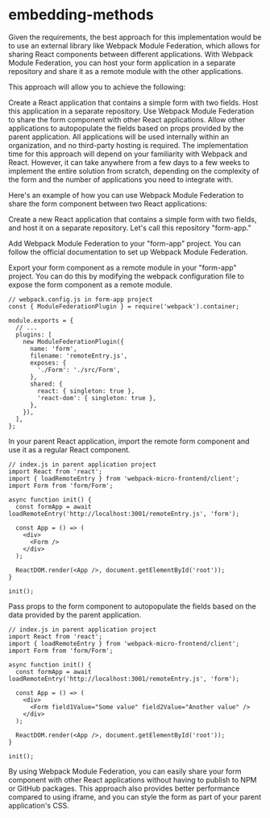 # embedding-methods

Given the requirements, the best approach for this implementation would be to use an external library like Webpack Module Federation, which allows for sharing React components between different applications. With Webpack Module Federation, you can host your form application in a separate repository and share it as a remote module with the other applications.

This approach will allow you to achieve the following:

Create a React application that contains a simple form with two fields.
Host this application in a separate repository.
Use Webpack Module Federation to share the form component with other React applications.
Allow other applications to autopopulate the fields based on props provided by the parent application.
All applications will be used internally within an organization, and no third-party hosting is required.
The implementation time for this approach will depend on your familiarity with Webpack and React. However, it can take anywhere from a few days to a few weeks to implement the entire solution from scratch, depending on the complexity of the form and the number of applications you need to integrate with.

Here's an example of how you can use Webpack Module Federation to share the form component between two React applications:

Create a new React application that contains a simple form with two fields, and host it on a separate repository. Let's call this repository "form-app."

Add Webpack Module Federation to your "form-app" project. You can follow the official documentation to set up Webpack Module Federation.

Export your form component as a remote module in your "form-app" project. You can do this by modifying the webpack configuration file to expose the form component as a remote module.

```
// webpack.config.js in form-app project
const { ModuleFederationPlugin } = require('webpack').container;

module.exports = {
  // ...
  plugins: [
    new ModuleFederationPlugin({
      name: 'form',
      filename: 'remoteEntry.js',
      exposes: {
        './Form': './src/Form',
      },
      shared: {
        react: { singleton: true },
        'react-dom': { singleton: true },
      },
    }),
  ],
};

```

In your parent React application, import the remote form component and use it as a regular React component.

```
// index.js in parent application project
import React from 'react';
import { loadRemoteEntry } from 'webpack-micro-frontend/client';
import Form from 'form/Form';

async function init() {
  const formApp = await loadRemoteEntry('http://localhost:3001/remoteEntry.js', 'form');

  const App = () => (
    <div>
      <Form />
    </div>
  );

  ReactDOM.render(<App />, document.getElementById('root'));
}

init();

```

Pass props to the form component to autopopulate the fields based on the data provided by the parent application.

```
// index.js in parent application project
import React from 'react';
import { loadRemoteEntry } from 'webpack-micro-frontend/client';
import Form from 'form/Form';

async function init() {
  const formApp = await loadRemoteEntry('http://localhost:3001/remoteEntry.js', 'form');

  const App = () => (
    <div>
      <Form field1Value="Some value" field2Value="Another value" />
    </div>
  );

  ReactDOM.render(<App />, document.getElementById('root'));
}

init();
```

By using Webpack Module Federation, you can easily share your form component with other React applications without having to publish to NPM or GitHub packages. This approach also provides better performance compared to using iframe, and you can style the form as part of your parent application's CSS.
